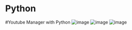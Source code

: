 # Python

#Youtube Manager with Python
![image](https://github.com/user-attachments/assets/e746e4b1-8a1c-499b-a7e6-7dc1129480a7)
![image](https://github.com/user-attachments/assets/ddc6cbee-19ed-408d-9064-74386f7e0fa7)
![image](https://github.com/user-attachments/assets/d57fd6eb-cf99-4c91-85c6-e6d493d87a11)
